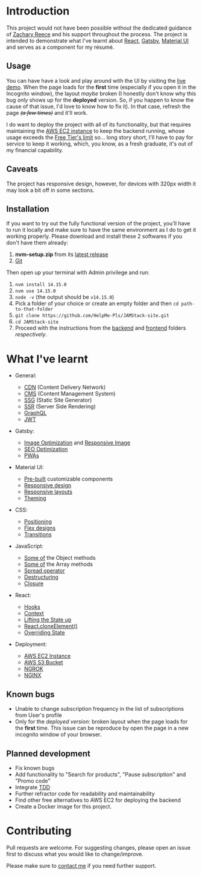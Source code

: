 # Introduction

This project would not have been possible without the dedicated guidance of [Zachary Reece](https://www.udemy.com/user/zacharyreece/) and his support throughout the process.
The project is intended to demonstrate what I've learnt about [React](https://reactjs.org/), [Gatsby](https://www.gatsbyjs.com/), [Material UI](https://mui.com/) and serves as a component for my résumé.

## Usage

You can have have a look and play around with the UI by visiting the [live demo](https://locostore.netlify.app/). When the page loads for the **first** time (especially if you open it in the Incognito window), the layout *maybe* broken (I honestly don't know why this bug *only* shows up for the **deployed** version. So, if you happen to know the cause of that issue, I'd love to know how to fix it). In that case, refresh the page *~~(a few times)~~* and it'll work.

I do want to deploy the project with all of its functionality, but that requires maintaining the [AWS EC2 instance](https://aws.amazon.com/ec2/) to keep the backend running, whose usage exceeds the [Free Tier's limit](https://aws.amazon.com/ec2/pricing/?loc=ft#Free_tier) so... long story short, I'll have to pay for service to keep it working, which, you know, as a fresh graduate, it's out of my financial capability. 

## Caveats
The project has responsive design, however, for devices with 320px width it may look a bit off in some sections.

## Installation

If you want to try out the fully functional version of the project, you'll have to run it locally and make sure to have the same environment as I do to get it working properly. Please download and install these 2 softwares if you don't have them already:
1.  **nvm-setup.zip** from its [latest release](https://github.com/coreybutler/nvm-windows/releases)
2.  [Git](https://git-scm.com/downloads)

Then open up your terminal with Admin privilege and run:
1. `nvm install 14.15.0` 
2. `nvm use 14.15.0` 
3. `node -v` (the output should be `v14.15.0`)
4. Pick a folder of your choice or create an empty folder and then `cd path-to-that-folder`
5. `git clone https://github.com/HelpMe-Pls/JAMStack-site.git`
6. `cd JAMStack-site`
7. Proceed with the instructions from the [backend](https://github.com/HelpMe-Pls/JAMStack-site/blob/master/backend/README.md) and [frontend](https://github.com/HelpMe-Pls/JAMStack-site/blob/master/frontend/README.md) folders *respectively*.

# What I've learnt
- General:
  - [CDN](https://www.cloudflare.com/learning/cdn/what-is-a-cdn/) (Content Delivery Network)
  - [CMS](https://blog.sjstudios.io/en/post/traditional-cms-vs-headless-cms-when-to-choose-which/) (Content Management System)
  - [SSG](https://www.cloudflare.com/learning/performance/static-site-generator/) (Static Site Generator)
  - [SSR](https://www.gatsbyjs.com/docs/glossary/server-side-rendering/) (Server Side Rendering)
  - [GraphQL](https://medium.com/@JeffLombardJr/when-and-why-to-use-graphql-24f6bce4839d)
  - [JWT](https://jwt.io/)

- Gatsby:
  - [Image Optimization](https://www.gatsbyjs.com/plugins/gatsby-plugin-image) and [Responsive Image](https://www.gatsbyjs.com/plugins/gatsby-transformer-sharp) 
  - [SEO Optimization](https://www.gatsbyjs.com/plugins/gatsby-plugin-react-helmet)
  - [PWAs](https://www.gatsbyjs.com/plugins/gatsby-plugin-manifest)
  
- Material UI:
  - [Pre-built](https://mui.com/components/) customizable components
  - [Responsive design](https://mui.com/customization/breakpoints/#default-breakpoints) 
  - [Responsive layouts](https://mui.com/components/grid/#fluid-grids)
  - [Theming](https://mui.com/customization/theming/#theme-provider)

- CSS:
  - [Positioning](https://developer.mozilla.org/en-US/docs/Web/CSS/position#values)
  - [Flex designs](https://flexboxfroggy.com/)
  - [Transitions](https://developer.mozilla.org/en-US/docs/Web/CSS/CSS_Transitions)
  
- JavaScript:
  - [Some of](https://developer.mozilla.org/en-US/docs/Web/JavaScript/Reference/Global_Objects/Object#static_methods) the Object methods
  - [Some of](https://developer.mozilla.org/en-US/docs/Web/JavaScript/Reference/Global_Objects/Array#instance_methods) the Array methods
  - [Spread operator](https://developer.mozilla.org/en-US/docs/Web/JavaScript/Reference/Operators/Spread_syntax)
  - [Destructuring](https://dmitripavlutin.com/5-interesting-uses-javascript-destructuring/)
  - [Closure](https://blog.bitsrc.io/a-beginners-guide-to-closures-in-javascript-97d372284dda)

- React:
  - [Hooks](https://reactjs.org/docs/hooks-intro.html)
  - [Context](https://kentcdodds.com/blog/how-to-use-react-context-effectively)
  - [Lifting the State up](https://reactjs.org/docs/lifting-state-up.html)
  - [React.cloneElement()](https://github.com/HelpMe-Pls/JAMStack-site/blob/master/frontend/src/components/cart/CheckoutPortal.js)
  - [Overriding State](https://github.com/HelpMe-Pls/JAMStack-site/blob/master/frontend/src/components/product-list/QtyButton.js)
  

- Deployment:
  - [AWS EC2 Instance](https://aws.amazon.com/ec2/instance-types/t2/)
  - [AWS S3 Bucket](https://aws.amazon.com/s3/?nc2=type_a)
  - [NGROK](https://ngrok.com/)
  - [NGINX](https://nginx.org/en/)


## Known bugs
- Unable to change subscription frequency in the list of subscriptions from User's profile
- Only for the *deployed version*: broken layout when the page loads for the **first** time. This issue can be reproduce by open the page in a new incognito window of your browser. 

## Planned development
- Fix known bugs
- Add functionality to "Search for products", "Pause subscription" and "Promo code" 
- Integrate [TDD](https://en.wikipedia.org/wiki/Test-driven_development) 
- Further refractor code for readability and maintainability
- Find other free alternatives to AWS EC2 for deploying the backend
- Create a Docker image for this project.


# Contributing
Pull requests are welcome. For suggesting changes, please open an issue first to discuss what you would like to change/improve.

Please make sure to [contact me](https://www.facebook.com/messages/t/100005341874318) if you need further support.
